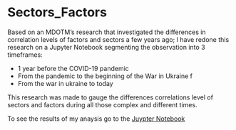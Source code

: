 # Sectors_Factors

Based on an MDOTM’s research that investigated the differences in correlation levels of factors and sectors a few years ago; I have redone this research on a Jupyter Notebook segmenting the observation into 3 timeframes: 
- 1 year before the COVID-19 pandemic
- From the pandemic to the beginning of the War in Ukraine f
- From the war in ukraine to today

 This research was made to gauge the differences correlations level of sectors and factors during all those complex and different times.
 
 To see the results of my anaysis go to the [Juypter Notebook](Sectors_factors.ipynb)
